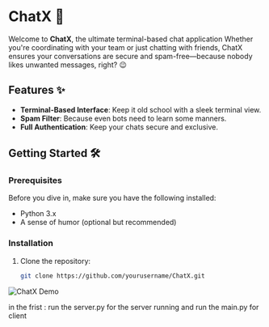 # ChatX 🚀

Welcome to **ChatX**, the ultimate terminal-based chat application Whether you're coordinating with your team or just chatting with friends, ChatX ensures your conversations are secure and spam-free—because nobody likes unwanted messages, right? 😉

## Features ✨

- **Terminal-Based Interface**: Keep it old school with a sleek terminal view.
- **Spam Filter**: Because even bots need to learn some manners.
- **Full Authentication**: Keep your chats secure and exclusive.

## Getting Started 🛠️

### Prerequisites

Before you dive in, make sure you have the following installed:

- Python 3.x
- A sense of humor (optional but recommended)

### Installation

1. Clone the repository:

   ```bash
   git clone https://github.com/yourusername/ChatX.git

![ChatX Demo](https://media4.giphy.com/media/v1.Y2lkPTc5MGI3NjExZmtoMmlxZXNzYm14ejVxcjRjaWVqMWYzeGtmeHpuc2hvMGsydWdjYSZlcD12MV9pbnRlcm5hbF9naWZfYnlfaWQmY3Q9Zw/RbDKaczqWovIugyJmW/giphy.gif)


in the frist : run the server.py for the server running
and run the  main.py for client 
